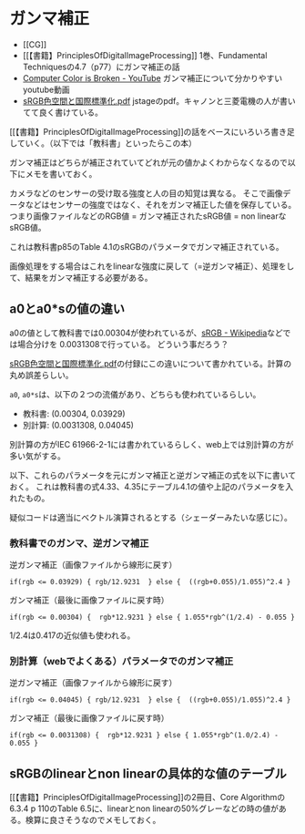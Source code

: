 # ガンマ補正

- [[CG]]
- [[【書籍】PrinciplesOfDigitalImageProcessing]] 1巻、Fundamental Techniquesの4.7（p77）にガンマ補正の話
- [Computer Color is Broken - YouTube](https://www.youtube.com/watch?v=LKnqECcg6Gw) ガンマ補正について分かりやすいyoutube動画
- [sRGB色空間と国際標準化.pdf](https://www.jstage.jst.go.jp/article/iieej/35/6/35_6_935/_pdf) jstageのpdf。キャノンと三菱電機の人が書いてて良く書けている。

[[【書籍】PrinciplesOfDigitalImageProcessing]]の話をベースにいろいろ書き足していく。（以下では「教科書」といったらこの本）

ガンマ補正はどちらが補正されていてどれが元の値かよくわからなくなるので以下にメモを書いておく。

カメラなどのセンサーの受け取る強度と人の目の知覚は異なる。
そこで画像データなどはセンサーの強度ではなく、それをガンマ補正した値を保存している。
つまり画像ファイルなどのRGB値 = ガンマ補正されたsRGB値 = non linearなsRGB値。

これは教科書p85のTable 4.1のsRGBのパラメータでガンマ補正されている。

画像処理をする場合はこれをlinearな強度に戻して（=逆ガンマ補正）、処理をして、結果をガンマ補正する必要がある。

## a0とa0*sの値の違い

a0の値として教科書では0.00304が使われているが、[sRGB - Wikipedia](https://en.wikipedia.org/wiki/SRGB)などでは場合分けを 0.0031308で行っている。
どういう事だろう？

[sRGB色空間と国際標準化.pdf](https://www.jstage.jst.go.jp/article/iieej/35/6/35_6_935/_pdf)の付録にこの違いについて書かれている。計算の丸め誤差らしい。

`a0`, `a0*s`は、以下の２つの流儀があり、どちらも使われているらしい。

- 教科書: (0.00304, 0.03929)
- 別計算: (0.0031308, 0.04045)

別計算の方がIEC 61966-2-1には書かれているらしく、web上では別計算の方が多い気がする。

以下、これらのパラメータを元にガンマ補正と逆ガンマ補正の式を以下に書いておく。
これは教科書の式4.33、4.35にテーブル4.1の値や上記のパラメータを入れたもの。

疑似コードは適当にベクトル演算されるとする（シェーダーみたいな感じに）。

### 教科書でのガンマ、逆ガンマ補正

逆ガンマ補正（画像ファイルから線形に戻す）

```
if(rgb <= 0.03929) { rgb/12.9231  } else {  ((rgb+0.055)/1.055)^2.4 }
```

ガンマ補正（最後に画像ファイルに戻す時）

```
if(rgb <= 0.00304) {  rgb*12.9231 } else { 1.055*rgb^(1/2.4) - 0.055 }
```

1/2.4は0.417の近似値も使われる。

### 別計算（webでよくある）パラメータでのガンマ補正


逆ガンマ補正（画像ファイルから線形に戻す）

```
if(rgb <= 0.04045) { rgb/12.9231  } else {  ((rgb+0.055)/1.055)^2.4 }
```

ガンマ補正（最後に画像ファイルに戻す時）

```
if(rgb <= 0.0031308) {  rgb*12.9231 } else { 1.055*rgb^(1.0/2.4) - 0.055 }
```

## sRGBのlinearとnon linearの具体的な値のテーブル

[[【書籍】PrinciplesOfDigitalImageProcessing]]の2冊目、Core Algorithmの6.3.4 p 110のTable 6.5に、linearとnon linearの50%グレーなどの時の値がある。検算に良さそうなのでメモしておく。